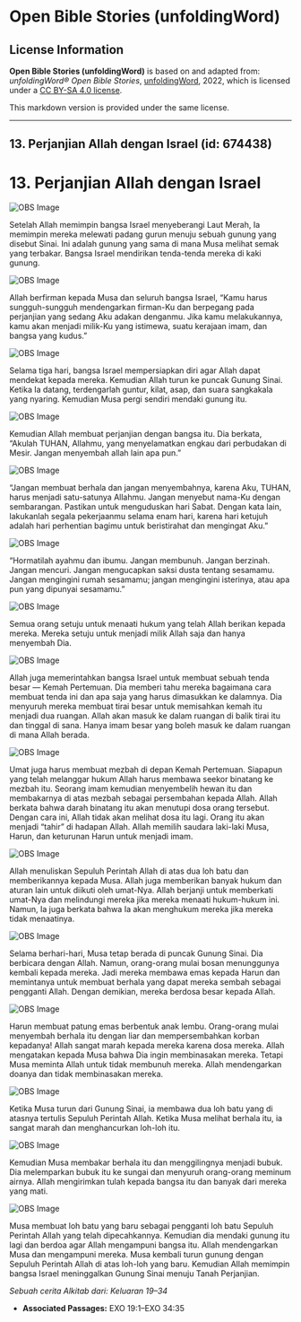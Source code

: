 # Open Bible Stories (unfoldingWord)

## License Information

**Open Bible Stories (unfoldingWord)** is based on and adapted from: _unfoldingWord® Open Bible Stories_, [unfoldingWord](https://unfoldingword.org/utw), 2022, which is licensed under a [CC BY-SA 4.0 license](https://creativecommons.org/licenses/by-sa/4.0/legalcode.en).

This markdown version is provided under the same license.



--------------------------------

## 13. Perjanjian Allah dengan Israel (id: 674438)

13\. Perjanjian Allah dengan Israel
===================================

![OBS Image](https://cdn.door43.org/obs/jpg/360px/obs-en-13-01.jpg)

Setelah Allah memimpin bangsa Israel menyeberangi Laut Merah, Ia memimpin mereka melewati padang gurun menuju sebuah gunung yang disebut Sinai. Ini adalah gunung yang sama di mana Musa melihat semak yang terbakar. Bangsa Israel mendirikan tenda\-tenda mereka di kaki gunung.

![OBS Image](https://cdn.door43.org/obs/jpg/360px/obs-en-13-02.jpg)

Allah berfirman kepada Musa dan seluruh bangsa Israel, “Kamu harus sungguh\-sungguh mendengarkan firman\-Ku dan berpegang pada perjanjian yang sedang Aku adakan denganmu. Jika kamu melakukannya, kamu akan menjadi milik\-Ku yang istimewa, suatu kerajaan imam, dan bangsa yang kudus.”

![OBS Image](https://cdn.door43.org/obs/jpg/360px/obs-en-13-03.jpg)

Selama tiga hari, bangsa Israel mempersiapkan diri agar Allah dapat mendekat kepada mereka. Kemudian Allah turun ke puncak Gunung Sinai. Ketika Ia datang, terdengarlah guntur, kilat, asap, dan suara sangkakala yang nyaring. Kemudian Musa pergi sendiri mendaki gunung itu.

![OBS Image](https://cdn.door43.org/obs/jpg/360px/obs-en-13-04.jpg)

Kemudian Allah membuat perjanjian dengan bangsa itu. Dia berkata, “Akulah TUHAN, Allahmu, yang menyelamatkan engkau dari perbudakan di Mesir. Jangan menyembah allah lain apa pun.”

![OBS Image](https://cdn.door43.org/obs/jpg/360px/obs-en-13-05.jpg)

“Jangan membuat berhala dan jangan menyembahnya, karena Aku, TUHAN, harus menjadi satu\-satunya Allahmu. Jangan menyebut nama\-Ku dengan sembarangan. Pastikan untuk menguduskan hari Sabat. Dengan kata lain, lakukanlah segala pekerjaanmu selama enam hari, karena hari ketujuh adalah hari perhentian bagimu untuk beristirahat dan mengingat Aku.”

![OBS Image](https://cdn.door43.org/obs/jpg/360px/obs-en-13-06.jpg)

“Hormatilah ayahmu dan ibumu. Jangan membunuh. Jangan berzinah. Jangan mencuri. Jangan mengucapkan saksi dusta tentang sesamamu. Jangan mengingini rumah sesamamu; jangan mengingini isterinya, atau apa pun yang dipunyai sesamamu.”

![OBS Image](https://cdn.door43.org/obs/jpg/360px/obs-en-13-07.jpg)

Semua orang setuju untuk menaati hukum yang telah Allah berikan kepada mereka. Mereka setuju untuk menjadi milik Allah saja dan hanya menyembah Dia.

![OBS Image](https://cdn.door43.org/obs/jpg/360px/obs-en-13-08.jpg)

Allah juga memerintahkan bangsa Israel untuk membuat sebuah tenda besar — Kemah Pertemuan. Dia memberi tahu mereka bagaimana cara membuat tenda ini dan apa saja yang harus dimasukkan ke dalamnya. Dia menyuruh mereka membuat tirai besar untuk memisahkan kemah itu menjadi dua ruangan. Allah akan masuk ke dalam ruangan di balik tirai itu dan tinggal di sana. Hanya imam besar yang boleh masuk ke dalam ruangan di mana Allah berada.

![OBS Image](https://cdn.door43.org/obs/jpg/360px/obs-en-13-09.jpg)

Umat juga harus membuat mezbah di depan Kemah Pertemuan. Siapapun yang telah melanggar hukum Allah harus membawa seekor binatang ke mezbah itu. Seorang imam kemudian menyembelih hewan itu dan membakarnya di atas mezbah sebagai persembahan kepada Allah. Allah berkata bahwa darah binatang itu akan menutupi dosa orang tersebut. Dengan cara ini, Allah tidak akan melihat dosa itu lagi. Orang itu akan menjadi “tahir” di hadapan Allah. Allah memilih saudara laki\-laki Musa, Harun, dan keturunan Harun untuk menjadi imam.

![OBS Image](https://cdn.door43.org/obs/jpg/360px/obs-en-13-10.jpg)

Allah menuliskan Sepuluh Perintah Allah di atas dua loh batu dan memberikannya kepada Musa. Allah juga memberikan banyak hukum dan aturan lain untuk diikuti oleh umat\-Nya. Allah berjanji untuk memberkati umat\-Nya dan melindungi mereka jika mereka menaati hukum\-hukum ini. Namun, Ia juga berkata bahwa Ia akan menghukum mereka jika mereka tidak menaatinya.

![OBS Image](https://cdn.door43.org/obs/jpg/360px/obs-en-13-11.jpg)

Selama berhari\-hari, Musa tetap berada di puncak Gunung Sinai. Dia berbicara dengan Allah. Namun, orang\-orang mulai bosan menunggunya kembali kepada mereka. Jadi mereka membawa emas kepada Harun dan memintanya untuk membuat berhala yang dapat mereka sembah sebagai pengganti Allah. Dengan demikian, mereka berdosa besar kepada Allah.

![OBS Image](https://cdn.door43.org/obs/jpg/360px/obs-en-13-12.jpg)

Harun membuat patung emas berbentuk anak lembu. Orang\-orang mulai menyembah berhala itu dengan liar dan mempersembahkan korban kepadanya! Allah sangat marah kepada mereka karena dosa mereka. Allah mengatakan kepada Musa bahwa Dia ingin membinasakan mereka. Tetapi Musa meminta Allah untuk tidak membunuh mereka. Allah mendengarkan doanya dan tidak membinasakan mereka.

![OBS Image](https://cdn.door43.org/obs/jpg/360px/obs-en-13-13.jpg)

Ketika Musa turun dari Gunung Sinai, ia membawa dua loh batu yang di atasnya tertulis Sepuluh Perintah Allah. Ketika Musa melihat berhala itu, ia sangat marah dan menghancurkan loh\-loh itu.

![OBS Image](https://cdn.door43.org/obs/jpg/360px/obs-en-13-14.jpg)

Kemudian Musa membakar berhala itu dan menggilingnya menjadi bubuk. Dia melemparkan bubuk itu ke sungai dan menyuruh orang\-orang meminum airnya. Allah mengirimkan tulah kepada bangsa itu dan banyak dari mereka yang mati.

![OBS Image](https://cdn.door43.org/obs/jpg/360px/obs-en-13-15.jpg)

Musa membuat loh batu yang baru sebagai pengganti loh batu Sepuluh Perintah Allah yang telah dipecahkannya. Kemudian dia mendaki gunung itu lagi dan berdoa agar Allah mengampuni bangsa itu. Allah mendengarkan Musa dan mengampuni mereka. Musa kembali turun gunung dengan Sepuluh Perintah Allah di atas loh\-loh yang baru. Kemudian Allah memimpin bangsa Israel meninggalkan Gunung Sinai menuju Tanah Perjanjian.

*Sebuah cerita Alkitab dari: Keluaran 19–34*

* **Associated Passages:** EXO 19:1–EXO 34:35

